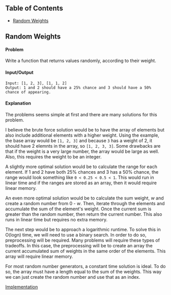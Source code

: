 ## Table of Contents
- [Random Weights](#random-weights)

## Random Weights
#### Problem
Write a function that returns values randomly, according to their weight.

#### Input/Output
```
Input: [1, 2, 3], [1, 1, 2]
Output: 1 and 2 should have a 25% chance and 3 should have a 50% chance of appearing.
```

#### Explanation
The problems seems simple at first and there are many solutions for this problem.

I believe the brute force solution would be to have the array of elements but also include additional elements with a higher weight. Using the example, the base array would be `[1, 2, 3]` and because `3` has a weight of 2, it should have 2 elemnts in the array, so `[1, 2, 3, 3]`. Some drawbacks are that if the weight is a very large number, the array would be large as well. Also, this requires the weight to be an integer.

A slightly more optimal solution would be to calculate the range for each element. If 1 and 2 have both 25% chances and 3 has a 50% chance, the range would look something like `0 < 0.25 < 0.5 < 1`. This would run in linear time and if the ranges are stored as an array, then it would require linear memory.

An even more optimal solution would be to calculate the sum weight, *w* and create a random number from 0 - *w*. Then, iterate through the elements and accumulate the sum of the element's weight. Once the current sum is greater than the random number, then return the current number. This also runs in linear time but requires no extra memory.

The next step would be to approach a logarithmic runtime. To solve this in O(logn) time, we will need to use a binary search. In order to do so, preprocessing will be required. Many problems will require these types of tradeoffs. In this case, the preprocessing will be to create an array the current accumulated sum of weights in the same order of the elements. This array will require linear memory.

For most random number generators, a constant time solution is ideal. To do so, the array must have a length equal to the sum of the weights. This way we can just create the random number and use that as an index.

[Implementation](https://github.com/vinnyoodles/algorithms/blob/master/src/math/randomWeight.js)
